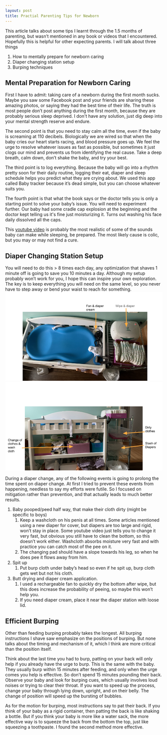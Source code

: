 ```yaml
---
layout: post
title: Practial Parenting Tips for Newborn
---
```

This article talks about some tips I learnt through the 1.5 months of parenting, but wasn’t mentioned in any book or videos that I encountered. Hopefully this is helpful for other expecting parents. I will talk about three things
1. How to mentally prepare for newborn caring
2. Diaper changing station setup
3. Burping techniques 

## Mental Preparation for Newborn Caring


First I have to admit: taking care of a newborn during the first month sucks. Maybe you saw some Facebook post and your friends are sharing these amazing photos, or saying they had the best time of their life. The truth is most people don’t post anything during the first month, because they are probably serious sleep deprived. I don't have any solution, just dig deep into your mental strength reserve and endure.

The second point is that you need to stay calm all the time, even if the baby is screaming at 110 decibels. Biologically we are wired so that when the baby cries our heart starts racing, and blood pressure goes up. We feel the urge to resolve whatever issues as fast as possible, but sometimes it just clogs our mind and prevents us from identifying the real cause. Take a deep breath, calm down, don’t shake the baby, and try your best. 

The third point is to log everything. Because the baby will go into a rhythm pretty soon for their daily routine, logging their eat, diaper and sleep schedule helps you predict what they are crying about. We used this app called Baby tracker because it’s dead simple, but you can choose whatever suits you. 

The fourth point is that what the book says or the doctor tells you is only a starting point to solve your baby’s issue. You will need to experiment further. Our baby had some cradle cap explosion at the beginning and the doctor kept telling us it's fine just moisturizing it. Turns out washing his face daily dissolved all the caps. 

This [youtube video](https://www.youtube.com/watch?v=uKVJ_rZZGz0) is probably the most realistic of some of the sounds baby can make while sleeping, be prepared. The most likely cause is colic, but you may or may not find a cure. 


## Diaper Changing Station Setup

You will need to do this > 8 times each day, any optimization that shaves 1 minute off is going to save you 10 minutes a day. Although my setup probably won’t work for you, I hope this can inspire your own exploration. The key is to keep everything you will need on the same level, so you never have to step away or bend your waist to reach for something. 
![](/content/images/2021/12/101.png)
![](/content/images/2021/12/102.png)

During a diaper change, any of the following events is going to prolong the time spent on diaper change. At first I tried to prevent these events from happening, needless to say my efforts were futile. So I focused on mitigation rather than prevention, and that actually leads to much better results. 

1. Baby pooped/peed half way, that make their cloth dirty (might be specific to boys)
    1. Keep a washcloth on his penis at all times. Some articles mentioned using a new diaper for cover, but diapers are too large and rigid, won’t stay in place. Some youtube video just tells you to change it very fast, but obvious you still have to clean the bottom, so this doesn’t work either. Washcloth absorbs moisture very fast and with practice you can catch most of the pee on it. 
    2. The changing pad should have a slope towards his leg, so when he does pee it flows away from him. 
2. Spit up
    1. Put burp cloth under baby’s head so even if he spit up, burp cloth gets wet but not his cloth. 
3. Butt drying and diaper cream application. 
    1. I used a rechargeable fan to quickly dry the bottom after wipe, but this does increase the probability of peeing, so maybe this won’t help you. 
    2. If you need diaper cream, place it near the diaper station with loose lid. 

## Efficient Burping 
Other than feeding burping probably takes the longest. All burping instructions I shave saw emphasize on the positions of burping. But none talks about the timing and mechanism of it, which I think are more critical than the position itself. 

Think about the last time you had to burp, patting on your back will only help if you already have the urge to burp. This is the same with the baby. They usually burp within 15 minutes after feeding, and only when the urge comes you help is effective. So don’t spend 15 minutes pounding their back. Observe your baby and look for burping cues, which usually involves loud noises or trying to clear their throat. If you want to speed up the process, change your baby through lying down, upright, and on their belly. The change of position will speed up the bursting of bubbles. 

As for the motion for burping, most instructions say to pat their back. If you think of your baby as a rigid container, then patting the back is like shaking a bottle. But if you think your baby is more like a water sack, the more effective way is to squeeze the back from the bottom the top, just like squeezing a toothpaste. I found the second method more effective. 
